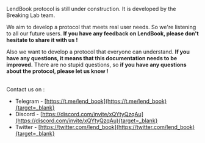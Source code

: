 LendBook protocol is still under construction. It is developed by the Breaking Lab team.

We aim to develop a protocol that meets real user needs. So we're listening to all our future users. **If you have any feedback on LendBook, please don't hesitate to share it with us !**

Also we want to develop a protocol that everyone can understand. **If you have any questions, it means that this documentation needs to be improved.** There are no stupid questions, so **if you have any questions about the protocol, please let us know !**

<br>
Contact us on :

* Telegram - [https://t.me/lend_book](https://t.me/lend_book){target=_blank}
* Discord - [https://discord.com/invite/xQYtyQzqAu](https://discord.com/invite/xQYtyQzqAu){target=_blank}
* Twitter - [https://twitter.com/lend_book](https://twitter.com/lend_book){target=_blank}

